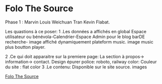 # Folo The Source

Phase 1 :
Marvin Louis Weichuan Tran Kevin Flabat.


Les quastions à ce poser:
1 .Les données a affichés en global
    Espace utilisateur ou bénévola-Calendrier-Espace Admin pour le blog barDE recherche- image affiché dynamiquement plateform     music. image music plus boutton player.
    
2 .Ce qui doit apparaitre sur la premiere page:
    La section à propos-> information-> contact.
    Design épurer 
    police: roboto, railway
    color: Couleur du site : flat color 
3 .Le contenu:
  Disponible sur le site source.
  images
  
  
  

<a href="http://folothesource.com/"> Folo The Source </a>



